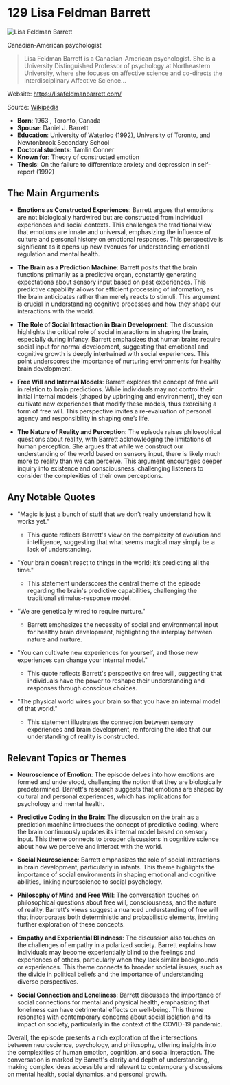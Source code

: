 # 129 Lisa Feldman Barrett


![Lisa Feldman Barrett](https://encrypted-tbn0.gstatic.com/images?q=tbn:ANd9GcQK67VYbuRz6sI8hpleQG2KADRkpkLnU1jI_J3EZ2g&s=0)

Canadian-American psychologist

> Lisa Feldman Barrett is a Canadian-American psychologist. She is a University Distinguished Professor of psychology at Northeastern University, where she focuses on affective science and co-directs the Interdisciplinary Affective Science...

Website: https://lisafeldmanbarrett.com/

Source: [Wikipedia](https://en.wikipedia.org/wiki/Lisa_Feldman_Barrett)

- **Born**: 1963 , Toronto, Canada
- **Spouse**: Daniel J. Barrett
- **Education**: University of Waterloo (1992), University of Toronto, and Newtonbrook Secondary School
- **Doctoral students**: Tamlin Conner
- **Known for**: Theory of constructed emotion
- **Thesis**: On the failure to differentiate anxiety and depression in self-report (1992)


## The Main Arguments

- **Emotions as Constructed Experiences**: Barrett argues that emotions are not biologically hardwired but are constructed from individual experiences and social contexts. This challenges the traditional view that emotions are innate and universal, emphasizing the influence of culture and personal history on emotional responses. This perspective is significant as it opens up new avenues for understanding emotional regulation and mental health.

- **The Brain as a Prediction Machine**: Barrett posits that the brain functions primarily as a predictive organ, constantly generating expectations about sensory input based on past experiences. This predictive capability allows for efficient processing of information, as the brain anticipates rather than merely reacts to stimuli. This argument is crucial in understanding cognitive processes and how they shape our interactions with the world.

- **The Role of Social Interaction in Brain Development**: The discussion highlights the critical role of social interactions in shaping the brain, especially during infancy. Barrett emphasizes that human brains require social input for normal development, suggesting that emotional and cognitive growth is deeply intertwined with social experiences. This point underscores the importance of nurturing environments for healthy brain development.

- **Free Will and Internal Models**: Barrett explores the concept of free will in relation to brain predictions. While individuals may not control their initial internal models (shaped by upbringing and environment), they can cultivate new experiences that modify these models, thus exercising a form of free will. This perspective invites a re-evaluation of personal agency and responsibility in shaping one’s life.

- **The Nature of Reality and Perception**: The episode raises philosophical questions about reality, with Barrett acknowledging the limitations of human perception. She argues that while we construct our understanding of the world based on sensory input, there is likely much more to reality than we can perceive. This argument encourages deeper inquiry into existence and consciousness, challenging listeners to consider the complexities of their own perceptions.

## Any Notable Quotes

- "Magic is just a bunch of stuff that we don’t really understand how it works yet."
  - This quote reflects Barrett's view on the complexity of evolution and intelligence, suggesting that what seems magical may simply be a lack of understanding.

- "Your brain doesn’t react to things in the world; it’s predicting all the time."
  - This statement underscores the central theme of the episode regarding the brain's predictive capabilities, challenging the traditional stimulus-response model.

- "We are genetically wired to require nurture."
  - Barrett emphasizes the necessity of social and environmental input for healthy brain development, highlighting the interplay between nature and nurture.

- "You can cultivate new experiences for yourself, and those new experiences can change your internal model."
  - This quote reflects Barrett's perspective on free will, suggesting that individuals have the power to reshape their understanding and responses through conscious choices.

- "The physical world wires your brain so that you have an internal model of that world."
  - This statement illustrates the connection between sensory experiences and brain development, reinforcing the idea that our understanding of reality is constructed.

## Relevant Topics or Themes

- **Neuroscience of Emotion**: The episode delves into how emotions are formed and understood, challenging the notion that they are biologically predetermined. Barrett's research suggests that emotions are shaped by cultural and personal experiences, which has implications for psychology and mental health.

- **Predictive Coding in the Brain**: The discussion on the brain as a prediction machine introduces the concept of predictive coding, where the brain continuously updates its internal model based on sensory input. This theme connects to broader discussions in cognitive science about how we perceive and interact with the world.

- **Social Neuroscience**: Barrett emphasizes the role of social interactions in brain development, particularly in infants. This theme highlights the importance of social environments in shaping emotional and cognitive abilities, linking neuroscience to social psychology.

- **Philosophy of Mind and Free Will**: The conversation touches on philosophical questions about free will, consciousness, and the nature of reality. Barrett's views suggest a nuanced understanding of free will that incorporates both deterministic and probabilistic elements, inviting further exploration of these concepts.

- **Empathy and Experiential Blindness**: The discussion also touches on the challenges of empathy in a polarized society. Barrett explains how individuals may become experientially blind to the feelings and experiences of others, particularly when they lack similar backgrounds or experiences. This theme connects to broader societal issues, such as the divide in political beliefs and the importance of understanding diverse perspectives.

- **Social Connection and Loneliness**: Barrett discusses the importance of social connections for mental and physical health, emphasizing that loneliness can have detrimental effects on well-being. This theme resonates with contemporary concerns about social isolation and its impact on society, particularly in the context of the COVID-19 pandemic.

Overall, the episode presents a rich exploration of the intersections between neuroscience, psychology, and philosophy, offering insights into the complexities of human emotion, cognition, and social interaction. The conversation is marked by Barrett's clarity and depth of understanding, making complex ideas accessible and relevant to contemporary discussions on mental health, social dynamics, and personal growth.